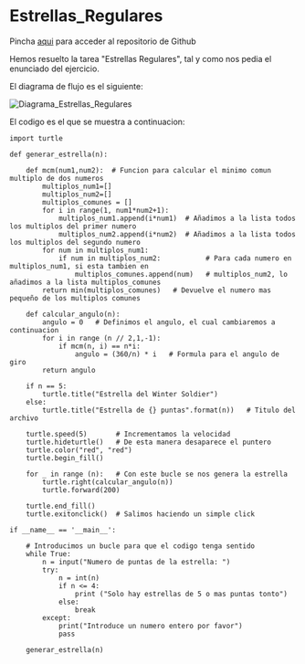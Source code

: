 # Estrellas_Regulares

Pincha [aqui](https://github.com/rnoguer22/Estrellas_Regulares.git) para acceder al repositorio de Github

Hemos resuelto la tarea "Estrellas Regulares", tal y como nos pedia el enunciado del ejercicio.

El diagrama de flujo es el siguiente:

![Diagrama_Estrellas_Regulares](https://user-images.githubusercontent.com/91721762/146823734-c919ad31-d184-46e7-aa3c-6d63e672e707.png)

El codigo es el que se muestra a continuacion:

```Python3
import turtle

def generar_estrella(n):

    def mcm(num1,num2):  # Funcion para calcular el minimo comun multiplo de dos numeros
        multiplos_num1=[]  
        multiplos_num2=[]
        multiplos_comunes = [] 
        for i in range(1, num1*num2+1):  
            multiplos_num1.append(i*num1)  # Añadimos a la lista todos los multiplos del primer numero
            multiplos_num2.append(i*num2)  # Añadimos a la lista todos los multiplos del segundo numero
        for num in multiplos_num1:
            if num in multiplos_num2:           # Para cada numero en multiplos_num1, si esta tambien en
                multiplos_comunes.append(num)   # multiplos_num2, lo añadimos a la lista multiplos_comunes
        return min(multiplos_comunes)   # Devuelve el numero mas pequeño de los multiplos comunes

    def calcular_angulo(n):
        angulo = 0   # Definimos el angulo, el cual cambiaremos a continuacion
        for i in range (n // 2,1,-1):
            if mcm(n, i) == n*i:
                angulo = (360/n) * i   # Formula para el angulo de giro
        return angulo

    if n == 5:
        turtle.title("Estrella del Winter Soldier")
    else:
        turtle.title("Estrella de {} puntas".format(n))   # Titulo del archivo

    turtle.speed(5)       # Incrementamos la velocidad
    turtle.hideturtle()   # De esta manera desaparece el puntero
    turtle.color("red", "red")   
    turtle.begin_fill()
    
    for _ in range (n):   # Con este bucle se nos genera la estrella
        turtle.right(calcular_angulo(n))  
        turtle.forward(200)

    turtle.end_fill()
    turtle.exitonclick()  # Salimos haciendo un simple click
    
if __name__ == '__main__':
    
    # Introducimos un bucle para que el codigo tenga sentido
    while True:   
        n = input("Numero de puntas de la estrella: ")
        try:
            n = int(n)
            if n <= 4:
                print ("Solo hay estrellas de 5 o mas puntas tonto")
            else:
                break
        except:
            print("Introduce un numero entero por favor")
            pass
    
    generar_estrella(n)
 ```
